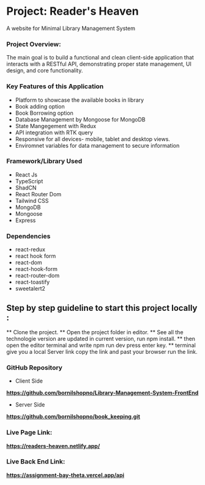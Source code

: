 
# Project: Reader's Heaven
A website for Minimal Library Management System

### Project Overview:

The main goal is to build a functional and clean client-side application that interacts with a RESTful API, demonstrating proper state management, UI design, and core functionality.

### Key Features of this Application
* Platform to showcase the available books in library
* Book adding option
* Book Borrowing option
* Database Management by Mongoose for MongoDB
* State Mangegement with Redux
* API integration with RTK query
* Responsive for all devices- mobile, tablet and desktop views.
* Enviromnet variables for data management to secure information

### Framework/Library Used

* React Js
* TypeScript
* ShadCN
* React Router Dom
* Tailwind CSS
* MongoDB
* Mongoose
* Express

### Dependencies
   * react-redux
   * react hook form
   * react-dom
   * react-hook-form
   * react-router-dom
   * react-toastify
   * sweetalert2


## Step by step guideline to start this project locally :
** Clone the project.
** Open the project folder in editor.
** See all the technologie version are updated in current version, run npm install.
** then open the editor terminal and write npm run dev press enter key.
** terminal give you a local Server link copy the link and past your browser run the link.

### GitHub Repository

* Client Side

**https://github.com/bornilshopno/Library-Management-System-FrontEnd**

* Server Side

**https://github.com/bornilshopno/book_keeping.git**

### Live Page Link:

**https://readers-heaven.netlify.app/**

### Live Back End Link:

**https://assignment-bay-theta.vercel.app/api**
